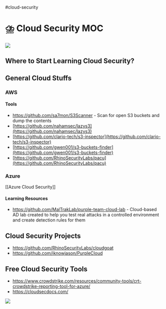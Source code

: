 #cloud-security

# ⛈️ Cloud Security MOC

![](https://media.tenor.com/02Y4uGZPKPQAAAAC/night-sky-stars.gif)

## Where to Start Learning Cloud Security?

## General Cloud Stuffs

### AWS

#### Tools
- https://github.com/sa7mon/S3Scanner - Scan for open S3 buckets and dump the contents
- [https://github.com/nahamsec/lazys3](https://github.com/nahamsec/lazys3)
- [https://github.com/clario-tech/s3-inspector](https://github.com/clario-tech/s3-inspector)
- [https://github.com/gwen001/s3-buckets-finder](https://github.com/gwen001/s3-buckets-finder)
- [https://github.com/RhinoSecurityLabs/pacu](https://github.com/RhinoSecurityLabs/pacu)


### Azure

[[Azure Cloud Security]]

#### Learning Resources
- https://github.com/MalTrakLab/purple-team-cloud-lab - Cloud-based AD lab created to help you test real attacks in a controlled environment and create detection rules for them




## Cloud Security Projects
- https://github.com/RhinoSecurityLabs/cloudgoat
- https://github.com/iknowjason/PurpleCloud


## Free Cloud Security Tools
- https://www.crowdstrike.com/resources/community-tools/crt-crowdstrike-reporting-tool-for-azure/
- https://cloudsecdocs.com/

![](https://media0.giphy.com/media/AMnIfthWFu3MfqqdYs/giphy.gif)

